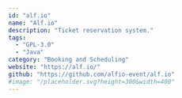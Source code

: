 ```yaml
---
id: "alf.io"
name: "Alf.io"
description: "Ticket reservation system."
tags:
  - "GPL-3.0"
  - "Java"
category: "Booking and Scheduling"
website: "https://alf.io/"
github: "https://github.com/alfio-event/alf.io"
#image: "/placeholder.svg?height=300&width=400"
---
```


